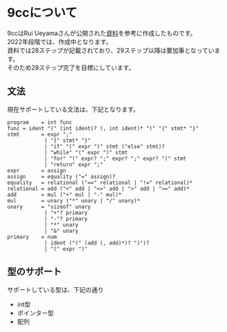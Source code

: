# 9ccについて
9ccはRui Ueyamaさんが公開された[資料](https://www.sigbus.info/compilerbookv)を参考に作成したものです。<br>
2022年段階では、作成中となります。<br>
資料では28ステップが記載されており、29ステップ以降は要加筆となっています。<br>
そのため28ステップ完了を目標にしています。

## 文法
現在サポートしている文法は、下記となります。
```text
program    = int func
func = ident "(" (int ident)? (, int ident)* ")" "{" stmt* "}"
stmt       = expr ";"
            | "{" stmt* "}" 
            | "if" "(" expr ")" stmt ("else" stmt)?
            | "while" "(" expr ")" stmt
            | "for" "(" expr? ";" expr? ";" expr? ")" stmt
            | "return" expr ";"
expr       = assign
assign     = equality ("=" assign)?
equality   = relational ("==" relational | "!=" relational)*
relational = add ("<" add | "<=" add | ">" add | ">=" add)*
add        = mul ("+" mul | "-" mul)*
mul        = unary ("*" unary | "/" unary)*
unary      = "sizeof" unary
            | "+"? primary
            | "-"? primary
            | "*" unary
            | "&" unary
primary    = num 
            | ident ("(" (add (, add)*)? ")")? 
            | "(" expr ")"
```

## 型のサポート
サポートしている型は、下記の通り
- int型
- ポインター型
- 配列
